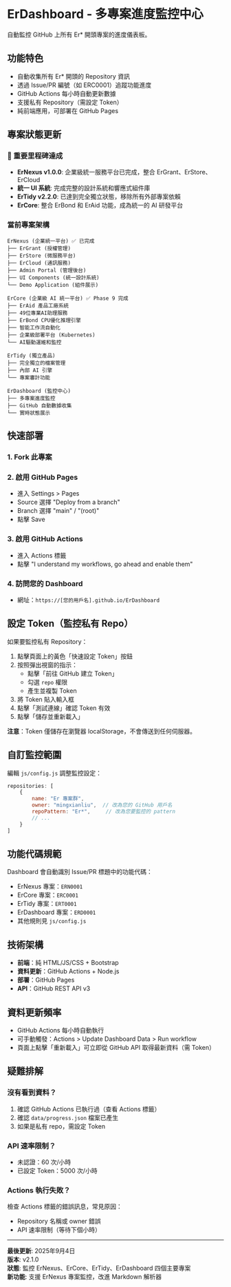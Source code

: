 # ErDashboard - 多專案進度監控中心

自動監控 GitHub 上所有 Er* 開頭專案的進度儀表板。

## 功能特色

- 自動收集所有 Er* 開頭的 Repository 資訊
- 透過 Issue/PR 編號（如 ERC0001）追蹤功能進度
- GitHub Actions 每小時自動更新數據
- 支援私有 Repository（需設定 Token）
- 純前端應用，可部署在 GitHub Pages

## 專案狀態更新

### 🎉 重要里程碑達成
- **ErNexus v1.0.0**: 企業級統一服務平台已完成，整合 ErGrant、ErStore、ErCloud
- **統一 UI 系統**: 完成完整的設計系統和響應式組件庫
- **ErTidy v2.2.0**: 已達到完全獨立狀態，移除所有外部專案依賴
- **ErCore**: 整合 ErBond 和 ErAid 功能，成為統一的 AI 研發平台

### 當前專案架構
```
ErNexus (企業統一平台) ✅ 已完成
├── ErGrant (授權管理)
├── ErStore (微服務平台)
├── ErCloud (通訊服務)
├── Admin Portal (管理後台)
├── UI Components (統一設計系統)
└── Demo Application (組件展示)

ErCore (企業級 AI 統一平台) ✅ Phase 9 完成
├── ErAid 產品工廠系統
├── 49位專業AI助理服務
├── ErBond CPU優化推理引擎
├── 智能工作流自動化
├── 企業級部署平台 (Kubernetes)
└── AI驅動運維和監控

ErTidy (獨立產品)
├── 完全獨立的檔案管理
├── 內部 AI 引擎
└── 專案審計功能

ErDashboard (監控中心)
├── 多專案進度監控
├── GitHub 自動數據收集
└── 實時狀態展示
```

## 快速部署

### 1. Fork 此專案

### 2. 啟用 GitHub Pages
- 進入 Settings > Pages
- Source 選擇 "Deploy from a branch"
- Branch 選擇 "main" / "(root)"
- 點擊 Save

### 3. 啟用 GitHub Actions
- 進入 Actions 標籤
- 點擊 "I understand my workflows, go ahead and enable them"

### 4. 訪問您的 Dashboard
- 網址：`https://[您的用戶名].github.io/ErDashboard`

## 設定 Token（監控私有 Repo）

如果要監控私有 Repository：

1. 點擊頁面上的黃色「快速設定 Token」按鈕
2. 按照彈出視窗的指示：
   - 點擊「前往 GitHub 建立 Token」
   - 勾選 `repo` 權限
   - 產生並複製 Token
3. 將 Token 貼入輸入框
4. 點擊「測試連線」確認 Token 有效
5. 點擊「儲存並重新載入」

**注意**：Token 僅儲存在瀏覽器 localStorage，不會傳送到任何伺服器。

## 自訂監控範圍

編輯 `js/config.js` 調整監控設定：

```javascript
repositories: [
    {
        name: "Er 專案群",
        owner: "mingxianliu",  // 改為您的 GitHub 用戶名
        repoPattern: "Er*",     // 改為您要監控的 pattern
        // ...
    }
]
```

## 功能代碼規範

Dashboard 會自動識別 Issue/PR 標題中的功能代碼：

- ErNexus 專案：`ERN0001`
- ErCore 專案：`ERC0001`
- ErTidy 專案：`ERT0001`
- ErDashboard 專案：`ERD0001`
- 其他規則見 `js/config.js`

## 技術架構

- **前端**：純 HTML/JS/CSS + Bootstrap
- **資料更新**：GitHub Actions + Node.js
- **部署**：GitHub Pages
- **API**：GitHub REST API v3

## 資料更新頻率

- GitHub Actions 每小時自動執行
- 可手動觸發：Actions > Update Dashboard Data > Run workflow
- 頁面上點擊「重新載入」可立即從 GitHub API 取得最新資料（需 Token）

## 疑難排解

### 沒有看到資料？
1. 確認 GitHub Actions 已執行過（查看 Actions 標籤）
2. 確認 `data/progress.json` 檔案已產生
3. 如果是私有 repo，需設定 Token

### API 速率限制？
- 未認證：60 次/小時
- 已設定 Token：5000 次/小時

### Actions 執行失敗？
檢查 Actions 標籤的錯誤訊息，常見原因：
- Repository 名稱或 owner 錯誤
- API 速率限制（等待下個小時）

---

**最後更新**: 2025年9月4日  
**版本**: v2.1.0  
**狀態**: 監控 ErNexus、ErCore、ErTidy、ErDashboard 四個主要專案  
**新功能**: 支援 ErNexus 專案監控，改進 Markdown 解析器